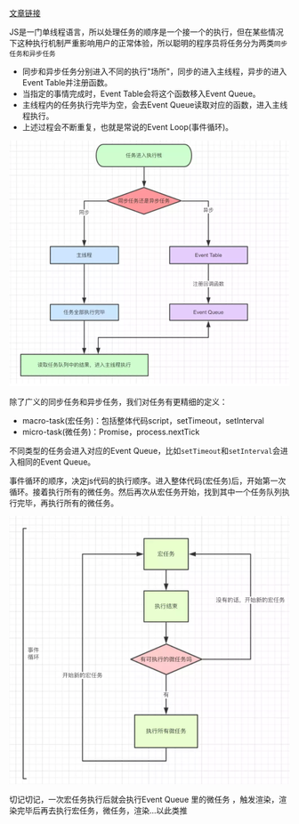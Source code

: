 [文章链接](https://juejin.im/post/59e85eebf265da430d571f89#comment)

JS是一门单线程语言，所以处理任务的顺序是一个接一个的执行，但在某些情况下这种执行机制严重影响用户的正常体验，所以聪明的程序员将任务分为两类`同步任务和异步任务`

- 同步和异步任务分别进入不同的执行"场所"，同步的进入主线程，异步的进入Event Table并注册函数。
- 当指定的事情完成时，Event Table会将这个函数移入Event Queue。
- 主线程内的任务执行完毕为空，会去Event Queue读取对应的函数，进入主线程执行。
- 上述过程会不断重复，也就是常说的Event Loop(事件循环)。

![](1.png)

除了广义的同步任务和异步任务，我们对任务有更精细的定义：

- macro-task(宏任务)：包括整体代码script，setTimeout，setInterval
- micro-task(微任务)：Promise，process.nextTick

不同类型的任务会进入对应的Event Queue，比如`setTimeout`和`setInterval`会进入相同的Event Queue。

事件循环的顺序，决定js代码的执行顺序。进入整体代码(宏任务)后，开始第一次循环。接着执行所有的微任务。然后再次从宏任务开始，找到其中一个任务队列执行完毕，再执行所有的微任务。

![](2.png)

切记切记，一次宏任务执行后就会执行Event Queue 里的微任务 ，触发渲染，渲染完毕后再去执行宏任务，微任务，渲染...以此类推
